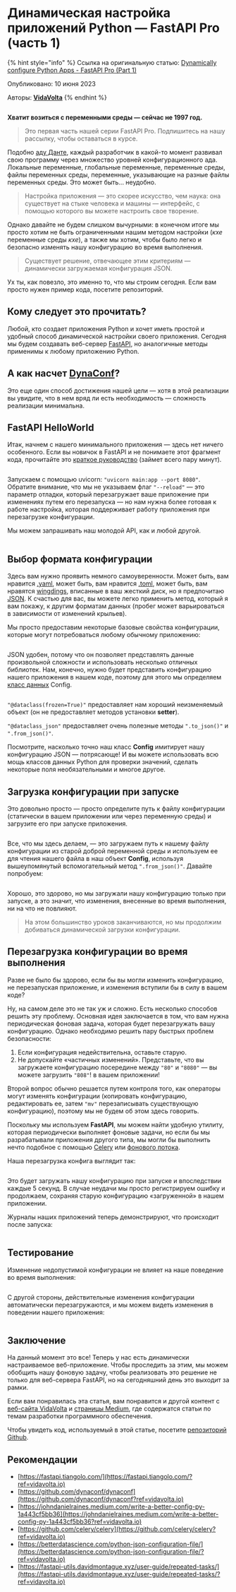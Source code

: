 # Динамическая настройка приложений Python — FastAPI Pro (часть 1)

{% hint style="info" %}
Ссылка на оригинальную статью: [Dynamically configure Python Apps - FastAPI Pro (Part 1)](https://www.vidavolta.io/dynamically-configure-python-apps-fastapi/)

Опубликовано: 10 июня 2023

Авторы: [**VidaVolta**](https://www.vidavolta.io/author/vidavolta/)
{% endhint %}

<figure><img src="../../.gitbook/assets/dynamic-config-photo.png" alt=""><figcaption></figcaption></figure>

**Хватит возиться с переменными среды — сейчас не 1997 год.**

> Это первая часть нашей серии FastAPI Pro. Подпишитесь на нашу рассылку, чтобы оставаться в курсе.

Подобно [аду Данте](https://en.wikipedia.org/wiki/Inferno\_\(Dante\)?ref=vidavolta.io), каждый разработчик в какой-то момент развивал свою программу через множество уровней конфигурационного ада. Локальные переменные, глобальные переменные, переменные среды, файлы переменных среды, переменные, указывающие на разные файлы переменных среды. Это может быть... неудобно.

> Настройка приложения — это скорее искусство, чем наука: она существует на стыке человека и машины — интерфейс, с помощью которого вы можете настроить свое творение.

Однако давайте не будем слишком вычурными: в конечном итоге мы просто хотим не быть ограниченными нашим методом настройки (_кхе_ переменные среды _кхе_), а также мы хотим, чтобы было легко и безопасно изменять нашу конфигурацию во время выполнения.

> Существует решение, отвечающее этим критериям — динамически загружаемая конфигурация JSON.

Ух ты, как повезло, это именно то, что мы строим сегодня. Если вам просто нужен пример кода, посетите репозиторий.

## Кому следует это прочитать?

Любой, кто создает приложения Python и хочет иметь простой и удобный способ динамической настройки своего приложения. Сегодня мы будем создавать веб-сервер [FastAPI](https://fastapi.tiangolo.com/tutorial/first-steps/?ref=vidavolta.io), но аналогичные методы применимы к любому приложению Python.

## А как насчет [DynaConf](https://www.dynaconf.com/?ref=vidavolta.io)?

Это еще один способ достижения нашей цели — хотя в этой реализации вы увидите, что в нем вряд ли есть необходимость — сложность реализации минимальна.

## FastAPI HelloWorld

Итак, начнем с нашего минимального приложения — здесь нет ничего особенного. Если вы новичок в FastAPI и не понимаете этот фрагмент кода, прочитайте это [краткое руководство](https://fastapi.tiangolo.com/tutorial/first-steps/?ref=vidavolta.io) (займет всего пару минут).

<figure><img src="../../.gitbook/assets/image7.png" alt=""><figcaption></figcaption></figure>

Запускаем с помощью uvicorn: `"uvicorn main:app --port 8080"`. Обратите внимание, что мы не указываем флаг `"--reload"` — это параметр отладки, который перезагружает ваше приложение при изменениях путем его перезапуска — но нам нужна более готовая к работе настройка, которая поддерживает работу приложения при перезагрузке конфигурации.

Мы можем запрашивать наш молодой API, как и любой другой.

<figure><img src="../../.gitbook/assets/image1.png" alt=""><figcaption></figcaption></figure>

## Выбор формата конфигурации

Здесь вам нужно проявить немного самоуверенности. Может быть, вам нравится [.yaml](https://yaml.org/?ref=vidavolta.io), может быть, вам нравится [.toml](https://toml.io/en/?ref=vidavolta.io), может быть, вам нравятся [wingdings](https://lingojam.com/WingdingsTranslator?ref=vidavolta.io), вписанные в ваш жесткий диск, но я предпочитаю [JSON](https://www.json.org/json-en.html?ref=vidavolta.io). К счастью для вас, вы можете легко применить метод, который я вам покажу, к другим форматам данных (пробег может варьироваться в зависимости от изменений крыльев).

Мы просто предоставим некоторые базовые свойства конфигурации, которые могут потребоваться любому обычному приложению:

<figure><img src="../../.gitbook/assets/image3.png" alt=""><figcaption></figcaption></figure>

JSON удобен, потому что он позволяет представлять данные произвольной сложности и использовать несколько отличных библиотек. Нам, конечно, нужно будет представить конфигурацию нашего приложения в нашем коде, поэтому для этого мы определяем [класс данных](https://docs.python.org/3/library/dataclasses.html?ref=vidavolta.io) Config.

<figure><img src="../../.gitbook/assets/image2.png" alt=""><figcaption></figcaption></figure>

`"@dataclass(frozen=True)"` предоставляет нам хороший неизменяемый объект (он не предоставляет методов установки **setter**).

`"@dataclass_json"` предоставляет очень полезные методы `".to_json()"` и `".from_json()"`.

Посмотрите, насколько точно наш класс **Config** имитирует нашу конфигурацию JSON — потрясающе! И вы можете использовать всю мощь классов данных Python для проверки значений, сделать некоторые поля необязательными и многое другое.

## Загрузка конфигурации при запуске

Это довольно просто — просто определите путь к файлу конфигурации (статически в вашем приложении или через переменную среды) и загрузите его при запуске приложения.

<figure><img src="../../.gitbook/assets/pasted image 0.png" alt=""><figcaption></figcaption></figure>

Все, что мы здесь делаем, — это загружаем путь к нашему файлу конфигурации из старой доброй переменной среды и используем ее для чтения нашего файла в наш объект **Config**, используя вышеупомянутый вспомогательный метод `".from_json()"`. Давайте попробуем:

<figure><img src="../../.gitbook/assets/image9.png" alt=""><figcaption></figcaption></figure>

Хорошо, это здорово, но мы загружали нашу конфигурацию только при запуске, а это значит, что изменения, внесенные во время выполнения, ни на что не повлияют.

> На этом большинство уроков заканчиваются, но мы продолжим добиваться динамической загрузки конфигурации.

## Перезагрузка конфигурации во время выполнения

Разве не было бы здорово, если бы вы могли изменить конфигурацию, не перезапуская приложение, и изменения вступили бы в силу в вашем коде?

Ну, на самом деле это не так уж и сложно. Есть несколько способов решить эту проблему. Основная идея заключается в том, что вам нужна периодическая фоновая задача, которая будет перезагружать вашу конфигурацию. Однако необходимо решить пару быстрых проблем безопасности:

1. Если конфигурация недействительна, оставьте старую.
2. Не допускайте «частичных изменений». Представьте, что вы загружаете конфигурацию посередине между `"80"` и `"8080"` — вы можете загрузить `"808"`! в вашем приложении!

Второй вопрос обычно решается путем контроля того, как операторы могут изменять конфигурации (копировать конфигурацию, редактировать ее, затем `"mv"` перезаписывать существующую конфигурацию), поэтому мы не будем об этом здесь говорить.

Поскольку мы используем **FastAPI**, мы можем найти удобную утилиту, которая периодически выполняет фоновые задачи, но если бы мы разрабатывали приложения другого типа, мы могли бы выполнить нечто подобное с помощью [Celery](https://docs.celeryq.dev/en/stable/getting-started/introduction.html?ref=vidavolta.io) или [фонового потока](https://geo.rocks/post/run-a-thread-in-background-python-image-download/?ref=vidavolta.io).

Наша перезагрузка конфига выглядит так:

<figure><img src="../../.gitbook/assets/image4.png" alt=""><figcaption></figcaption></figure>

Это будет загружать нашу конфигурацию при запуске и впоследствии каждые 5 секунд. В случае неудачи мы просто регистрируем ошибку и продолжаем, сохраняя старую конфигурацию «загруженной» в нашем приложении.

Журналы наших приложений теперь демонстрируют, что происходит после запуска:

<figure><img src="../../.gitbook/assets/image5.png" alt=""><figcaption></figcaption></figure>

## Тестирование

Изменение недопустимой конфигурации не влияет на наше поведение во время выполнения:

<figure><img src="../../.gitbook/assets/image8-1.png" alt=""><figcaption></figcaption></figure>

С другой стороны, действительные изменения конфигурации автоматически перезагружаются, и мы можем видеть изменения в поведении нашего приложения:

<figure><img src="../../.gitbook/assets/image10.png" alt=""><figcaption></figcaption></figure>

## Заключение

На данный момент это все! Теперь у нас есть динамически настраиваемое веб-приложение. Чтобы проследить за этим, мы можем обобщить нашу фоновую задачу, чтобы реализовать это решение не только для веб-сервера FastAPI, но на сегодняшний день это выходит за рамки.

Если вам понравилась эта статья, вам понравится и другой контент с [веб-сайта VidaVolta](http://vidavolta.io/?ref=vidavolta.io) и [страницы Medium](https://vidavolta.medium.com/?ref=vidavolta.io), где содержатся статьи по темам разработки программного обеспечения.

Чтобы увидеть код, используемый в этой статье, посетите [репозиторий Github](https://github.com/adamcyber1/fastapi-dynamicconfig?ref=vidavolta.io).

## Рекомендации

* [https://fastapi.tiangolo.com/](https://fastapi.tiangolo.com/?ref=vidavolta.io)
* [https://github.com/dynaconf/dynaconf](https://github.com/dynaconf/dynaconf?ref=vidavolta.io)
* [https://johndanielraines.medium.com/write-a-better-config-py-1a443cf5bb36](https://johndanielraines.medium.com/write-a-better-config-py-1a443cf5bb36?ref=vidavolta.io)
* [https://github.com/celery/celery](https://github.com/celery/celery?ref=vidavolta.io)
* [https://betterdatascience.com/python-json-configuration-file/](https://betterdatascience.com/python-json-configuration-file/?ref=vidavolta.io)
* [https://fastapi-utils.davidmontague.xyz/user-guide/repeated-tasks/](https://fastapi-utils.davidmontague.xyz/user-guide/repeated-tasks/?ref=vidavolta.io)
